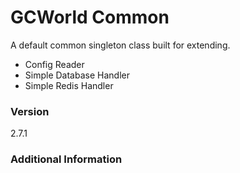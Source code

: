 # GCWorld Common

A default common singleton class built for extending.

  - Config Reader
  - Simple Database Handler
  - Simple Redis Handler

### Version
2.7.1

### Additional Information
